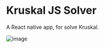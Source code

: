 # Kruskal JS Solver

A React native app, for solve Kruskal.

![image](https://user-images.githubusercontent.com/51674001/114841282-83f84400-9d8c-11eb-8464-d24437c41ef5.png)
